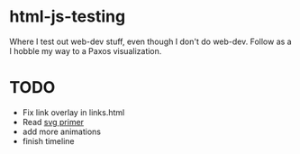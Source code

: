 # html-js-testing
Where I test out web-dev stuff, even though I don't do web-dev.
Follow as a I hobble my way to a Paxos visualization.

# TODO
- Fix link overlay in links.html
- Read [svg primer](https://www.w3.org/Graphics/SVG/IG/resources/svgprimer.html)
- add more animations
- finish timeline